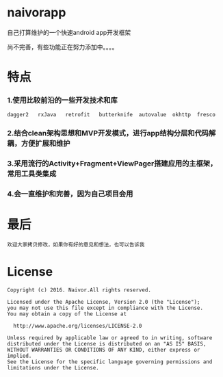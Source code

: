 naivorapp
===========
自己打算维护的一个快速android app开发框架

尚不完善，有些功能正在努力添加中。。。。

特点
===========
### 1.使用比较前沿的一些开发技术和库

    dagger2   rxJava   retrofit   butterknife  autovalue  okhttp  fresco
    
### 2.结合clean架构思想和MVP开发模式，进行app结构分层和代码解耦，方便扩展和维护
    
### 3.采用流行的Activity+Fragment+ViewPager搭建应用的主框架，常用工具类集成
    
### 4.会一直维护和完善，因为自己项目会用

最后
=========

    欢迎大家拷贝修改，如果你有好的意见和想法，也可以告诉我

License
=========

    Copyright (c) 2016. Naivor.All rights reserved. 

    Licensed under the Apache License, Version 2.0 (the "License");
    you may not use this file except in compliance with the License.
    You may obtain a copy of the License at

      http://www.apache.org/licenses/LICENSE-2.0

    Unless required by applicable law or agreed to in writing, software
    distributed under the License is distributed on an "AS IS" BASIS,
    WITHOUT WARRANTIES OR CONDITIONS OF ANY KIND, either express or implied.
    See the License for the specific language governing permissions and
    limitations under the License.
